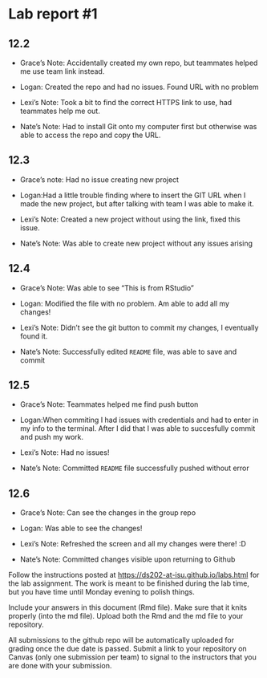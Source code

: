 
<!-- README.md is generated from README.Rmd. Please edit the README.Rmd file -->

# Lab report \#1

## 12.2

- Grace’s Note: Accidentally created my own repo, but teammates helped
  me use team link instead.

- Logan: Created the repo and had no issues. Found URL with no problem

- Lexi’s Note: Took a bit to find the correct HTTPS link to use, had
  teammates help me out.

- Nate’s Note: Had to install Git onto my computer first but otherwise
  was able to access the repo and copy the URL.

## 12.3

- Grace’s note: Had no issue creating new project

- Logan:Had a little trouble finding where to insert the GIT URL when I
  made the new project, but after talking with team I was able to make
  it.

- Lexi’s Note: Created a new project without using the link, fixed this
  issue.

- Nate’s Note: Was able to create new project without any issues arising

## 12.4

- Grace’s Note: Was able to see “This is from RStudio”

- Logan: Modified the file with no problem. Am able to add all my
  changes!

- Lexi’s Note: Didn’t see the git button to commit my changes, I
  eventually found it.

- Nate’s Note: Successfully edited `README` file, was able to save and
  commit

## 12.5

- Grace’s Note: Teammates helped me find push button

- Logan:When commiting I had issues with credentials and had to enter in
  my info to the terminal. After I did that I was able to succesfully
  commit and push my work.

- Lexi’s Note: Had no issues!

- Nate’s Note: Committed `README` file successfully pushed without error

## 12.6

- Grace’s Note: Can see the changes in the group repo

- Logan: Was able to see the changes!

- Lexi’s Note: Refreshed the screen and all my changes were there! :D

- Nate’s Note: Committed changes visible upon returning to Github

Follow the instructions posted at
<https://ds202-at-isu.github.io/labs.html> for the lab assignment. The
work is meant to be finished during the lab time, but you have time
until Monday evening to polish things.

Include your answers in this document (Rmd file). Make sure that it
knits properly (into the md file). Upload both the Rmd and the md file
to your repository.

All submissions to the github repo will be automatically uploaded for
grading once the due date is passed. Submit a link to your repository on
Canvas (only one submission per team) to signal to the instructors that
you are done with your submission.
